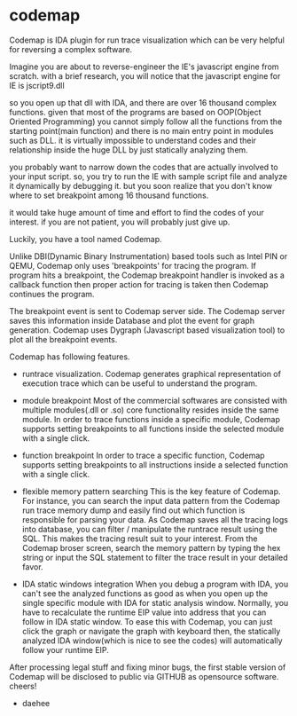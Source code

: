 # codemap
Codemap is IDA plugin for run trace visualization which can be very helpful for reversing a complex software.

Imagine you are about to reverse-engineer the IE's javascript engine from scratch.
with a brief research, you will notice that the javascript engine for IE is jscript9.dll

so you open up that dll with IDA, and there are over 16 thousand complex functions.
given that most of the programs are based on OOP(Object Oriented Programming) you cannot
simply follow all the functions from the starting point(main function) and there is no main 
entry point in modules such as DLL. it is virtually impossible to understand codes and their 
relationship inside the huge DLL by just statically analyzing them.

you probably want to narrow down the codes that are actually involved to your input script.
so, you try to run the IE with sample script file and analyze it dynamically by debugging it.
but you soon realize that you don't know where to set breakpoint among 16 thousand functions.

it would take huge amount of time and effort to find the codes of your interest.
if you are not patient, you will probably just give up.

Luckily, you have a tool named Codemap.

Unlike DBI(Dynamic Binary Instrumentation) based tools such as Intel PIN or QEMU, 
Codemap only uses 'breakpoints' for tracing the program.
If program hits a breakpoint, the Codemap breakpoint handler is invoked as a callback function
then proper action for tracing is taken then Codemap continues the program.

The breakpoint event is sent to Codemap server side. The Codemap server saves this information inside Database
and plot the event for graph generation. 
Codemap uses Dygraph (Javascript based visualization tool) to plot all the breakpoint events.

Codemap has following features.
- runtrace visualization.
	Codemap generates graphical representation of execution trace 
	which can be useful to understand the program.

- module breakpoint
	Most of the commercial softwares are consisted with multiple modules(.dll or .so) 
	core functionality resides inside the same module.
	In order to trace functions inside a specific module, Codemap supports setting breakpoints to 
	all functions inside the selected module with a single click.

- function breakpoint
	In order to trace a specific function, Codemap supports setting breakpoints to
	all instructions inside a selected function with a single click.

- flexible memory pattern searching
	This is the key feature of Codemap. For instance, you can search the input data pattern from the
	Codemap run trace memory dump and easily find out which function is responsible for parsing your data.
	As Codemap saves all the tracing logs into database, you can filter / manipulate the runtrace result 
	using the SQL. This makes the tracing result suit to your interest.
	From the Codemap broser screen, search the memory pattern by typing the hex string
	or input the SQL statement to filter the trace result in your detailed favor.

- IDA static windows integration
	When you debug a program with IDA, you can't see the analyzed functions as good as 
	when you open up the single specific module with IDA for static analysis window.
	Normally, you have to recalculate the runtime EIP value into address that you can follow in IDA static window.
	To ease this with Codemap, you can just click the graph or navigate the graph with keyboard
	then, the statically analyzed IDA window(which is nice to see the codes) will automatically follow your runtime EIP. 

After processing legal stuff and fixing minor bugs, the first stable version of Codemap
will be disclosed to public via GITHUB as opensource software.
cheers!

- daehee
